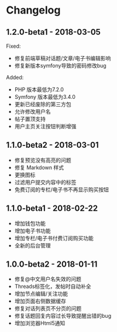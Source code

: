 # Changelog

## 1.2.0-beta1 - 2018-03-05

Fixed:

- 修复前端草稿对话题/文章/电子书编辑影响
- 修复新版本symfony导致的密码修改bug


Added:

- PHP 版本最低为7.2.0
- Symfony 版本最低为3.4.0
- 更新已经废除的第三方包
- 允许修改用户名
- 帖子置顶支持
- 用户主页关注按钮判断增强


## 1.1.0-beta2 - 2018-03-01

- 修复预览没有高亮的问题
- 修复 Markdown 样式
- 更换图标
- 过滤用户提交内容中的标签
- 免费订阅的专栏/电子书不再显示购买按钮


## 1.1.0-beta1 - 2018-02-22
- 增加钱包功能
- 增加电子书功能
- 增加专栏/电子书付费订阅购买功能
- 全新的后台管理

## 1.0.0-beta2 - 2018-01-11
- 修复@中文用户名失效的问题
- Threads标签化，发帖时自动补全
- 增加节点编辑/关注功能
- 增加页面右侧数据缓存
- 修复对话列表页不分页的问题
- 修复话题回复内容过长导致提醒出错的bug
- 增加浏览器Html5通知
